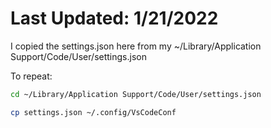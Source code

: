 Last Updated: 1/21/2022
=======================

I copied the settings.json here from my ~/Library/Application Support/Code/User/settings.json

To repeat:
```bash
cd ~/Library/Application Support/Code/User/settings.json

cp settings.json ~/.config/VsCodeConf
```

